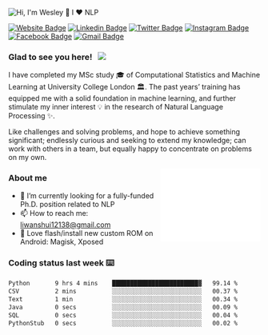 ![Hi, I'm Wesley 👋 I ❤️ NLP](https://github.com/Wesley12138/Wesley12138/raw/main/assets/a.gif)

<!-- ## Hey, I'm [Wesley (Wanshui Li)!](https://github.com/Wesley12138/) 👋
**Wesley12138/Wesley12138** is a ✨ _special_ ✨ repository because its `README.md` (this file) appears on your GitHub profile. -->

[![Website Badge](https://img.shields.io/badge/-Website-3b5998?style=flat-square&logo=google-chrome&logoColor=white)](https://Wesley12138.github.io/)
[![Linkedin Badge](https://img.shields.io/badge/-LinkedIn-0e76a8?style=flat-square&logo=Linkedin&logoColor=white)](https://linkedin.com/in/wanshui-wesley-li-a4740318b/)
[![Twitter Badge](https://img.shields.io/badge/-Twitter-00acee?style=flat-square&logo=Twitter&logoColor=white)](https://twitter.com/WesleyL67261099/)
[![Instagram Badge](https://img.shields.io/badge/-Instagram-e4405f?style=flat-square&logo=Instagram&logoColor=white)](https://www.instagram.com/l1w1s/)
[![Facebook Badge](https://img.shields.io/badge/-Facebook-3f51b5?style=flat-square&logo=Facebook&logoColor=white)](https://www.facebook.com/wanshui.li/)
[![Gmail Badge](https://img.shields.io/badge/-Gmail-d32f2f?style=flat-square&logo=Gmail&logoColor=white&link=mailto:mail@jayraj.co.in)](mailto:liwanshui12138@gmail.com)

### Glad to see you here! &nbsp; ![](https://visitor-badge.glitch.me/badge?page_id=Wesley12138.Wesley12138&style=flat-square&color=0088cc)

I have completed my MSc study 🎓 of Computational Statistics and Machine Learning at University College London 🏛. The past years’ training has equipped me with a solid foundation in machine learning, and further stimulate my inner interest 💡 in the research of Natural Language Processing ✨.

Like challenges and solving problems, and hope to achieve something significant; endlessly curious and seeking to extend my knowledge; can work with others in a team, but equally happy to concentrate on problems on my own.

<img align='right' src='https://github.com/Wesley12138/Wesley12138/raw/main/assets/giphy.gif' width='200"'>

### About me

- 👀 I’m currently looking for a fully-funded Ph.D. position related to NLP
- 📫 How to reach me: liwanshui12138@gmail.com
- 📲 Love flash/install new custom ROM on Android: Magisk, Xposed

### Coding status last week ⌨️

<!--START_SECTION:waka-->

```text
Python       9 hrs 4 mins    ████████████████████████▓   99.14 %
CSV          2 mins          ░░░░░░░░░░░░░░░░░░░░░░░░░   00.37 %
Text         1 min           ░░░░░░░░░░░░░░░░░░░░░░░░░   00.34 %
Java         0 secs          ░░░░░░░░░░░░░░░░░░░░░░░░░   00.09 %
SQL          0 secs          ░░░░░░░░░░░░░░░░░░░░░░░░░   00.04 %
PythonStub   0 secs          ░░░░░░░░░░░░░░░░░░░░░░░░░   00.02 %
```

<!--END_SECTION:waka-->
